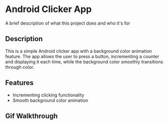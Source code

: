 # Android Clicker App 

A brief description of what this project does and who it's for

## Description
This is a simple Android clicker app with a background color animation feature. The app allows the user to press a button, incrementing a counter and displaying it each time, while the background color smoothly transitions through color.

## Features
- Incrementing clicking functionality
- Smooth background color animation

## Gif Walkthrough
